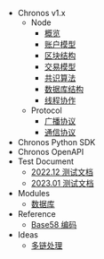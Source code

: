 - Chronos v1.x
  - Node
    - [概览](/v1.x/Node/概览.md)
    - [账户模型](/v1.x/Node/账户模型.md)
    - [区块结构](/v1.x/Node/区块结构.md)
    - [交易模型](/v1.x/Node/交易模型.md)
    - [共识算法](/v1.x/Node/共识算法.md)
    - [数据库结构](/v1.x/Node/database.md)
    - [线程协作](/v1.x/Node/线程协作.md)
  - Protocol
    - [广播协议](/v1.x/Protocol/广播协议.md)
    - [通信协议](/v1.x/Protocl/通信协议.md)
- Chronos Python SDK
- Chronos OpenAPI
- Test Document
  - [2022.12 测试文档](/test/2022.12.md)
  - [2023.01 测试文档](/test/2023.01.md)
- Modules
  - [数据库](/modules/database.md)
- Reference
  - [Base58 编码](/reference/base58.md)
- Ideas
  - [多链处理](/ideas/mult-chain.md)